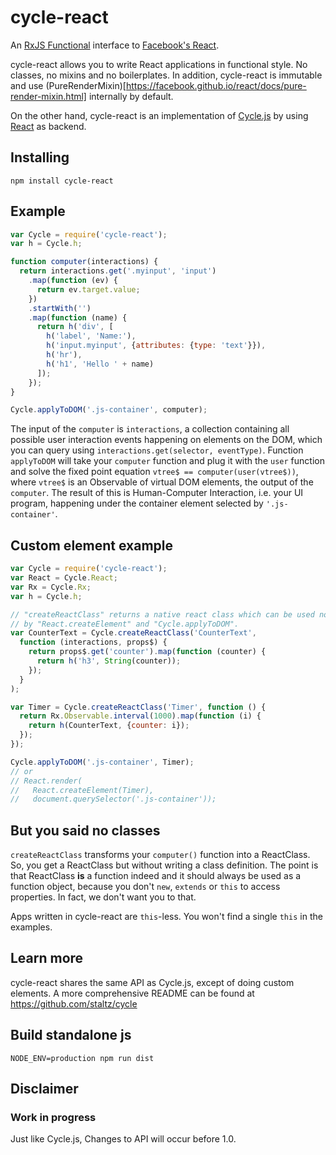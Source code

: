 # cycle-react

An [RxJS Functional](https://github.com/Reactive-Extensions/RxJS) interface
to [Facebook's React](http://facebook.github.io/react/).

cycle-react allows you to write React applications in functional style.
No classes, no mixins and no boilerplates. In addition,
cycle-react is immutable and use
(PureRenderMixin)[https://facebook.github.io/react/docs/pure-render-mixin.html]
internally by default.

On the other hand, cycle-react is an implementation of
[Cycle.js](https://github.com/staltz/cycle) by using
[React](https://github.com/facebook/react) as backend.

## Installing

```
npm install cycle-react
```

## Example

```js
var Cycle = require('cycle-react');
var h = Cycle.h;

function computer(interactions) {
  return interactions.get('.myinput', 'input')
    .map(function (ev) {
      return ev.target.value;
    })
    .startWith('')
    .map(function (name) {
      return h('div', [
        h('label', 'Name:'),
        h('input.myinput', {attributes: {type: 'text'}}),
        h('hr'),
        h('h1', 'Hello ' + name)
      ]);
    });
}

Cycle.applyToDOM('.js-container', computer);
```

The input of the `computer` is `interactions`, a collection containing all possible
user interaction events happening on elements on the DOM, which you can query using `interactions.get(selector, eventType)`. Function `applyToDOM` will take your `computer` function and plug it with the `user` function and solve the fixed point equation `vtree$ == computer(user(vtree$))`, where `vtree$` is an Observable of virtual DOM elements, the output of the `computer`. The result of this is Human-Computer Interaction, i.e. your UI program, happening under the container element selected by `'.js-container'`.

## Custom element example

```js
var Cycle = require('cycle-react');
var React = Cycle.React;
var Rx = Cycle.Rx;
var h = Cycle.h;

// "createReactClass" returns a native react class which can be used normally
// by "React.createElement" and "Cycle.applyToDOM".
var CounterText = Cycle.createReactClass('CounterText',
  function (interactions, props$) {
    return props$.get('counter').map(function (counter) {
      return h('h3', String(counter));
    });
  }
);

var Timer = Cycle.createReactClass('Timer', function () {
  return Rx.Observable.interval(1000).map(function (i) {
    return h(CounterText, {counter: i});
  });
});

Cycle.applyToDOM('.js-container', Timer);
// or
// React.render(
//   React.createElement(Timer),
//   document.querySelector('.js-container'));
```

## But you said no classes

`createReactClass` transforms your `computer()` function into a ReactClass. So,
you get a ReactClass but without writing a class definition. The point is that
ReactClass **is** a function indeed and it should always be used as a
function object, because you don't `new`, `extends` or `this` to access
properties. In fact, we don't want you to that.

Apps written in cycle-react are `this`-less. You won't find a single `this`
in the examples.

## Learn more

cycle-react shares the same API as Cycle.js, except of doing custom elements.
A more comprehensive README can be found at
https://github.com/staltz/cycle

## Build standalone js

```
NODE_ENV=production npm run dist
```

## Disclaimer

### Work in progress

Just like Cycle.js, Changes to API will occur before 1.0.
